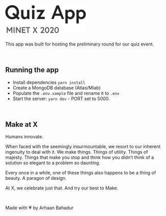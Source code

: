 <br>

# <img src="./public/img/text.svg" width=50% />

This app was built for hosting the preliminary round for our quiz event.

<br>

## Running the app

- Install dependencies ```yarn install```
- Create a MongoDB database (Atlas/Mlab)
- Populate the ```.env.sample``` file and rename it to ```.env```
- Start the server: ```yarn dev``` - PORT set to 5000.

<br>

## Make at X

Humans innovate.

When faced with the seemingly insurmountable, we resort to our inherent ingenuity to deal with it. We make things. Things of utility. Things of majesty. Things that make you stop and think how you didn’t think of a solution so elegant to a problem so daunting.

Every once in a while, one of these things also happens to be a thing of beauty. A paragon of design.

At X, we celebrate just that. And try our best to Make.

<br>

Made with 💗 by Arhaan Bahadur
